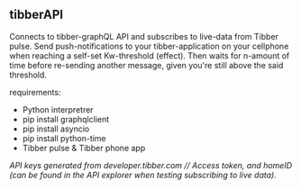 ## tibberAPI

Connects to tibber-graphQL API and subscribes to live-data from Tibber pulse. 
Send push-notifications to your tibber-application on your cellphone when reaching a self-set Kw-threshold (effect). Then waits for n-amount of time before re-sending another message, given you're still above the said threshold. 


requirements: 
* Python interpretrer
* pip install graphqlclient
* pip install asyncio
* pip install python-time
* Tibber pulse & Tibber phone app

 
 *API keys generated from developer.tibber.com // Access token, and homeID (can be found in the API explorer when testing subscribing to live data).*








